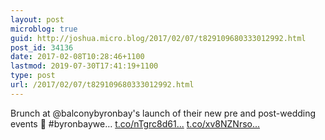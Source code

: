```yaml
---
layout: post
microblog: true
guid: http://joshua.micro.blog/2017/02/07/t829109680333012992.html
post_id: 34136
date: 2017-02-08T10:28:46+1100
lastmod: 2019-07-30T17:41:19+1100
type: post
url: /2017/02/07/t829109680333012992.html
---
```

Brunch at @balconybyronbay's launch of their new pre and post-wedding events 🍹 #byronbaywe… [t.co/nTgrc8d61...](https://t.co/nTgrc8d61z) [t.co/xv8NZNrso...](https://t.co/xv8NZNrsoi)
